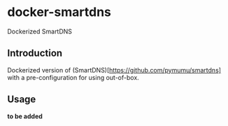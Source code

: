 # docker-smartdns
Dockerized SmartDNS

## Introduction
Dockerized version of (SmartDNS)[https://github.com/pymumu/smartdns] with a pre-configuration for using out-of-box.

## Usage
__to be added__